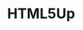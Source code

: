 ---
colors: "#E7746F"
font:
  name: Source Sans Pro
  url: https://github.com/adobe-fonts/source-sans-pro
  google: https://fonts.google.com/specimen/Source+Sans+Pro
github: html5up
logohandle: html5up
sort: html5up
title: HTML5Up
twitter: ajlkn
website: https://html5up.net/
---